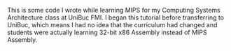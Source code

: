 This is some code I wrote while learning MIPS for my Computing Systems Architecture class at UniBuc FMI. I began this tutorial before transferring to UniBuc, which means I had no idea that the curriculum had changed and students were actually learning 32-bit x86 Assembly instead of MIPS Assembly.
